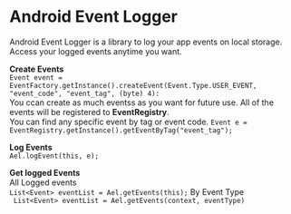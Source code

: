 # Android Event Logger
Android Event Logger is a library to log your app events on local storage. Access your logged events anytime you want.

<b>Create Events</b><br/>
```Event event = EventFactory.getInstance().createEvent(Event.Type.USER_EVENT, "event_code", "event_tag", (byte) 4):```
<br/>You ccan create as much eventss as you want for future use. All of the events will be registered to <b>EventRegistry</b>.
<br/>You can find any specific event by tag or event code.
```Event e = EventRegistry.getInstance().getEventByTag("event_tag");```

<b>Log Events</b><br/>
```Ael.logEvent(this, e);```

<b>Get logged Events</b><br/>
All Logged events<br/>
```List<Event> eventList = Ael.getEvents(this);```
By Event Type<br/>
``` List<Event> eventList = Ael.getEvents(context, eventType)```
